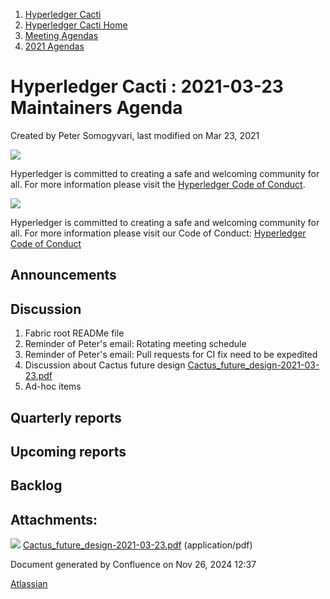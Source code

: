 1. [Hyperledger Cacti](index.html)
2. [Hyperledger Cacti Home](Hyperledger-Cacti-Home_20414469.html)
3. [Meeting Agendas](Meeting-Agendas_20414488.html)
4. [2021 Agendas](2021-Agendas_20414860.html)

# Hyperledger Cacti : 2021-03-23 Maintainers Agenda

Created by Peter Somogyvari, last modified on Mar 23, 2021

![](https://wiki.hyperledger.org/download/attachments/2392771/welcome.png?version=2&modificationDate=1572450107000&api=v2)

Hyperledger is committed to creating a safe and welcoming community for all. For more information please visit the [Hyperledger Code of Conduct](https://lf-hyperledger.atlassian.net/wiki/spaces/HYP/pages/19595281/Hyperledger+Code+of+Conduct).

![](https://wiki.hyperledger.org/download/attachments/29034696/Antitrustnotice.png?version=1&modificationDate=1581695654000&api=v2)

Hyperledger is committed to creating a safe and welcoming community for all. For more information please visit our Code of Conduct: [Hyperledger Code of Conduct](https://lf-hyperledger.atlassian.net/wiki/spaces/HYP/pages/19595281/Hyperledger+Code+of+Conduct)

## Announcements

## Discussion

1. Fabric root READMe file
2. Reminder of Peter's email: Rotating meeting schedule
3. Reminder of Peter's email: Pull requests for CI fix need to be expedited
4. Discussion about Cactus future design [Cactus\_future\_design-2021-03-23.pdf](attachments/20414955/20414957.pdf)
5. Ad-hoc items

## Quarterly reports

## Upcoming reports

## Backlog

## Attachments:

![](images/icons/bullet_blue.gif) [Cactus\_future\_design-2021-03-23.pdf](attachments/20414955/20414957.pdf) (application/pdf)

Document generated by Confluence on Nov 26, 2024 12:37

[Atlassian](http://www.atlassian.com/)
